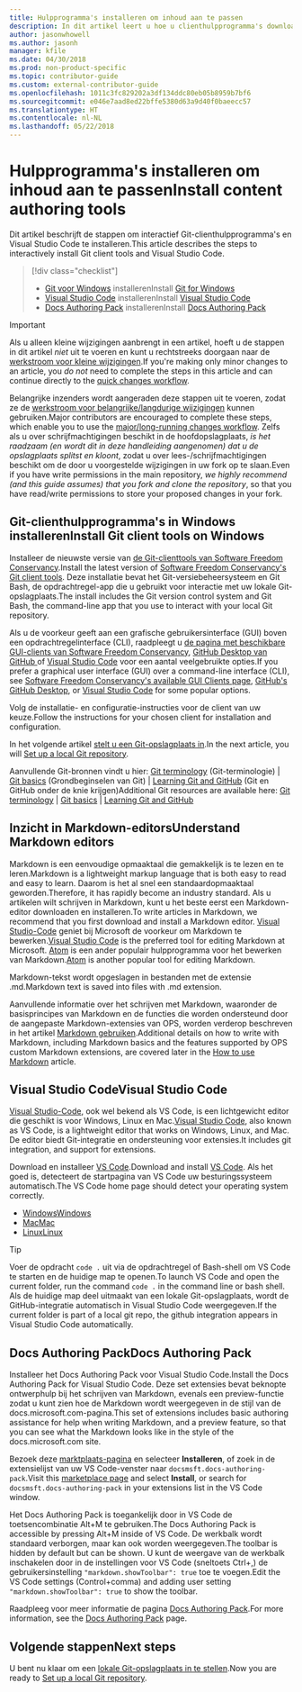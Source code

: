 ```yaml
---
title: Hulpprogramma's installeren om inhoud aan te passen
description: In dit artikel leert u hoe u clienthulpprogramma's downloadt en installeert die u nodig hebt voor Git en het bewerken van Markdown-bestanden.
author: jasonwhowell
ms.author: jasonh
manager: kfile
ms.date: 04/30/2018
ms.prod: non-product-specific
ms.topic: contributor-guide
ms.custom: external-contributor-guide
ms.openlocfilehash: 1011c3fc829202a3df134ddc80eb05b8959b7bf6
ms.sourcegitcommit: e046e7aad8ed22bffe5380d63a9d40f0baeecc57
ms.translationtype: HT
ms.contentlocale: nl-NL
ms.lasthandoff: 05/22/2018
---
```

# <a name="install-content-authoring-tools"></a><span data-ttu-id="737a5-103">Hulpprogramma's installeren om inhoud aan te passen</span><span class="sxs-lookup"><span data-stu-id="737a5-103">Install content authoring tools</span></span>

<span data-ttu-id="737a5-104">Dit artikel beschrijft de stappen om interactief Git-clienthulpprogramma's en Visual Studio Code te installeren.</span><span class="sxs-lookup"><span data-stu-id="737a5-104">This article describes the steps to interactively install Git client tools and Visual Studio Code.</span></span>
> [!div class="checklist"]
> * <span data-ttu-id="737a5-105">[Git voor Windows](https://git-scm.com/download/win) installeren</span><span class="sxs-lookup"><span data-stu-id="737a5-105">Install [Git for Windows](https://git-scm.com/download/win)</span></span>
> * <span data-ttu-id="737a5-106">[Visual Studio Code](https://code.visualstudio.com/) installeren</span><span class="sxs-lookup"><span data-stu-id="737a5-106">Install [Visual Studio Code](https://code.visualstudio.com/)</span></span>
> * <span data-ttu-id="737a5-107">[Docs Authoring Pack](https://marketplace.visualstudio.com/items?itemName=docsmsft.docs-authoring-pack) installeren</span><span class="sxs-lookup"><span data-stu-id="737a5-107">Install [Docs Authoring Pack](https://marketplace.visualstudio.com/items?itemName=docsmsft.docs-authoring-pack)</span></span>

>[!IMPORTANT]
> <span data-ttu-id="737a5-108">Als u alleen kleine wijzigingen aanbrengt in een artikel, hoeft u de stappen in dit artikel *niet* uit te voeren en kunt u rechtstreeks doorgaan naar de [werkstroom voor kleine wijzigingen](index.md#quick-edits-to-existing-documents).</span><span class="sxs-lookup"><span data-stu-id="737a5-108">If you're making only minor changes to an article, you *do not* need to complete the steps in this article and can continue directly to the [quick changes workflow](index.md#quick-edits-to-existing-documents).</span></span>
>
> <span data-ttu-id="737a5-109">Belangrijke inzenders wordt aangeraden deze stappen uit te voeren, zodat ze de [werkstroom voor belangrijke/langdurige wijzigingen](how-to-write-workflows-major.md) kunnen gebruiken.</span><span class="sxs-lookup"><span data-stu-id="737a5-109">Major contributors are encouraged to complete these steps, which enable you to use the [major/long-running changes workflow](how-to-write-workflows-major.md).</span></span> <span data-ttu-id="737a5-110">Zelfs als u over schrijfmachtigingen beschikt in de hoofdopslagplaats, *is het raadzaam (en wordt dit in deze handleiding aangenomen) dat u de opslagplaats splitst en kloont*, zodat u over lees-/schrijfmachtigingen beschikt om de door u voorgestelde wijzigingen in uw fork op te slaan.</span><span class="sxs-lookup"><span data-stu-id="737a5-110">Even if you have write permissions in the main repository, *we highly recommend (and this guide assumes) that you fork and clone the repository*, so that you have read/write permissions to store your proposed changes in your fork.</span></span>

## <a name="install-git-client-tools-on-windows"></a><span data-ttu-id="737a5-111">Git-clienthulpprogramma's in Windows installeren</span><span class="sxs-lookup"><span data-stu-id="737a5-111">Install Git client tools on Windows</span></span>

 <span data-ttu-id="737a5-112">Installeer de nieuwste versie van [de Git-clienttools van Software Freedom Conservancy](https://git-scm.com/download/).</span><span class="sxs-lookup"><span data-stu-id="737a5-112">Install the latest version of [Software Freedom Conservancy's Git client tools](https://git-scm.com/download/).</span></span> <span data-ttu-id="737a5-113">Deze installatie bevat het Git-versiebeheersysteem en Git Bash, de opdrachtregel-app die u gebruikt voor interactie met uw lokale Git-opslagplaats.</span><span class="sxs-lookup"><span data-stu-id="737a5-113">The install includes the Git version control system and Git Bash, the command-line app that you use to interact with your local Git repository.</span></span>

<span data-ttu-id="737a5-114">Als u de voorkeur geeft aan een grafische gebruikersinterface (GUI) boven een opdrachtregelinterface (CLI), raadpleegt u [de pagina met beschikbare GUI-clients van Software Freedom Conservancy](https://git-scm.com/downloads/guis), [GitHub Desktop van GitHub ](https://desktop.github.com/) of [Visual Studio Code](https://www.visualstudio.com/products/code-vs.aspx) voor een aantal veelgebruikte opties.</span><span class="sxs-lookup"><span data-stu-id="737a5-114">If you prefer a graphical user interface (GUI) over a command-line interface (CLI), see [Software Freedom Conservancy's available GUI Clients page](https://git-scm.com/downloads/guis), [GitHub's GitHub Desktop](https://desktop.github.com/), or [Visual Studio Code](https://www.visualstudio.com/products/code-vs.aspx) for some popular options.</span></span>

<span data-ttu-id="737a5-115">Volg de installatie- en configuratie-instructies voor de client van uw keuze.</span><span class="sxs-lookup"><span data-stu-id="737a5-115">Follow the instructions for your chosen client for installation and configuration.</span></span>

<span data-ttu-id="737a5-116">In het volgende artikel [stelt u een Git-opslagplaats in](get-started-setup-local.md).</span><span class="sxs-lookup"><span data-stu-id="737a5-116">In the next article, you will [Set up a local Git repository](get-started-setup-local.md).</span></span>

   <span data-ttu-id="737a5-117">Aanvullende Git-bronnen vindt u hier: [Git terminology](https://help.github.com/articles/github-glossary) (Git-terminologie) | [Git basics](https://git-scm.com/book/en/v2/Getting-Started-Git-Basics) (Grondbeginselen van Git) | [Learning Git and GitHub](https://help.github.com/articles/good-resources-for-learning-git-and-github/) (Git en GitHub onder de knie krijgen)</span><span class="sxs-lookup"><span data-stu-id="737a5-117">Additional Git resources are available here: [Git terminology](https://help.github.com/articles/github-glossary) | [Git basics](https://git-scm.com/book/en/v2/Getting-Started-Git-Basics) | [Learning Git and GitHub](https://help.github.com/articles/good-resources-for-learning-git-and-github/)</span></span>

## <a name="understand-markdown-editors"></a><span data-ttu-id="737a5-118">Inzicht in Markdown-editors</span><span class="sxs-lookup"><span data-stu-id="737a5-118">Understand Markdown editors</span></span>

<span data-ttu-id="737a5-119">Markdown is een eenvoudige opmaaktaal die gemakkelijk is te lezen en te leren.</span><span class="sxs-lookup"><span data-stu-id="737a5-119">Markdown is a lightweight markup language that is both easy to read and easy to learn.</span></span> <span data-ttu-id="737a5-120">Daarom is het al snel een standaardopmaaktaal geworden.</span><span class="sxs-lookup"><span data-stu-id="737a5-120">Therefore, it has rapidly become an industry standard.</span></span> <span data-ttu-id="737a5-121">Als u artikelen wilt schrijven in Markdown, kunt u het beste eerst een Markdown-editor downloaden en installeren.</span><span class="sxs-lookup"><span data-stu-id="737a5-121">To write articles in Markdown, we recommend that you first download and install a Markdown editor.</span></span>  <span data-ttu-id="737a5-122">[Visual Studio-Code](https://code.visualstudio.com/) geniet bij Microsoft de voorkeur om Markdown te bewerken.</span><span class="sxs-lookup"><span data-stu-id="737a5-122">[Visual Studio Code](https://code.visualstudio.com/) is the preferred tool for editing Markdown at Microsoft.</span></span> <span data-ttu-id="737a5-123">[Atom](https://atom.io) is een ander populair hulpprogramma voor het bewerken van Markdown.</span><span class="sxs-lookup"><span data-stu-id="737a5-123">[Atom](https://atom.io) is another popular tool for editing Markdown.</span></span>

<span data-ttu-id="737a5-124">Markdown-tekst wordt opgeslagen in bestanden met de extensie .md.</span><span class="sxs-lookup"><span data-stu-id="737a5-124">Markdown text is saved into files with .md extension.</span></span>

<span data-ttu-id="737a5-125">Aanvullende informatie over het schrijven met Markdown, waaronder de basisprincipes van Markdown en de functies die worden ondersteund door de aangepaste Markdown-extensies van OPS, worden verderop beschreven in het artikel [Markdown gebruiken](how-to-write-use-markdown.md).</span><span class="sxs-lookup"><span data-stu-id="737a5-125">Additional details on how to write with Markdown, including Markdown basics and the features supported by OPS custom Markdown extensions, are covered later in the [How to use Markdown](how-to-write-use-markdown.md) article.</span></span>

## <a name="visual-studio-code"></a><span data-ttu-id="737a5-126">Visual Studio Code</span><span class="sxs-lookup"><span data-stu-id="737a5-126">Visual Studio Code</span></span>

<span data-ttu-id="737a5-127">[Visual Studio-Code](https://code.visualstudio.com/), ook wel bekend als VS Code, is een lichtgewicht editor die geschikt is voor Windows, Linux en Mac.</span><span class="sxs-lookup"><span data-stu-id="737a5-127">[Visual Studio Code](https://code.visualstudio.com/), also known as VS Code, is a lightweight editor that works on Windows, Linux, and Mac.</span></span> <span data-ttu-id="737a5-128">De editor biedt Git-integratie en ondersteuning voor extensies.</span><span class="sxs-lookup"><span data-stu-id="737a5-128">It includes git integration, and support for extensions.</span></span>

<span data-ttu-id="737a5-129">Download en installeer [VS Code](https://code.visualstudio.com/).</span><span class="sxs-lookup"><span data-stu-id="737a5-129">Download and install [VS Code](https://code.visualstudio.com/).</span></span> <span data-ttu-id="737a5-130">Als het goed is, detecteert de startpagina van VS Code uw besturingssysteem automatisch.</span><span class="sxs-lookup"><span data-stu-id="737a5-130">The VS Code home page should detect your operating system correctly.</span></span>

- [<span data-ttu-id="737a5-131">Windows</span><span class="sxs-lookup"><span data-stu-id="737a5-131">Windows</span></span>](https://code.visualstudio.com/docs/setup/windows)
- [<span data-ttu-id="737a5-132">Mac</span><span class="sxs-lookup"><span data-stu-id="737a5-132">Mac</span></span>](https://code.visualstudio.com/docs/setup/mac)
- [<span data-ttu-id="737a5-133">Linux</span><span class="sxs-lookup"><span data-stu-id="737a5-133">Linux</span></span>](https://code.visualstudio.com/docs/setup/linux)

> [!TIP]
> <span data-ttu-id="737a5-134">Voer de opdracht `code .` uit via de opdrachtregel of Bash-shell om VS Code te starten en de huidige map te openen.</span><span class="sxs-lookup"><span data-stu-id="737a5-134">To launch VS Code and open the current folder, run the command `code .` in the command line or bash shell.</span></span> <span data-ttu-id="737a5-135">Als de huidige map deel uitmaakt van een lokale Git-opslagplaats, wordt de GitHub-integratie automatisch in Visual Studio Code weergegeven.</span><span class="sxs-lookup"><span data-stu-id="737a5-135">If the current folder is part of a local git repo, the github integration appears in Visual Studio Code automatically.</span></span>

## <a name="docs-authoring-pack"></a><span data-ttu-id="737a5-136">Docs Authoring Pack</span><span class="sxs-lookup"><span data-stu-id="737a5-136">Docs Authoring Pack</span></span>
<span data-ttu-id="737a5-137">Installeer het Docs Authoring Pack voor Visual Studio Code.</span><span class="sxs-lookup"><span data-stu-id="737a5-137">Install the Docs Authoring Pack for Visual Studio Code.</span></span> <span data-ttu-id="737a5-138">Deze set extensies bevat beknopte ontwerphulp bij het schrijven van Markdown, evenals een preview-functie zodat u kunt zien hoe de Markdown wordt weergegeven in de stijl van de docs.microsoft.com-pagina.</span><span class="sxs-lookup"><span data-stu-id="737a5-138">This set of extensions includes basic authoring assistance for help when writing Markdown, and a preview feature, so that you can see what the Markdown looks like in the style of the docs.microsoft.com site.</span></span>

   <span data-ttu-id="737a5-139">Bezoek deze [marktplaats-pagina](https://marketplace.visualstudio.com/items?itemName=docsmsft.docs-authoring-pack) en selecteer **Installeren**, of zoek in de extensielijst van uw VS Code-venster naar `docsmsft.docs-authoring-pack`.</span><span class="sxs-lookup"><span data-stu-id="737a5-139">Visit this [marketplace page](https://marketplace.visualstudio.com/items?itemName=docsmsft.docs-authoring-pack) and select **Install**, or search for `docsmsft.docs-authoring-pack` in your extensions list in the VS Code window.</span></span> 

   <span data-ttu-id="737a5-140">Het Docs Authoring Pack is toegankelijk door in VS Code de toetsencombinatie Alt+M te gebruiken.</span><span class="sxs-lookup"><span data-stu-id="737a5-140">The Docs Authoring Pack is accessible by pressing Alt+M inside of VS Code.</span></span> <span data-ttu-id="737a5-141">De werkbalk wordt standaard verborgen, maar kan ook worden weergegeven.</span><span class="sxs-lookup"><span data-stu-id="737a5-141">The toolbar is hidden by default but can be shown.</span></span> <span data-ttu-id="737a5-142">U kunt de weergave van de werkbalk inschakelen door in de instellingen voor VS Code (sneltoets Ctrl+,) de gebruikersinstelling `"markdown.showToolbar": true` toe te voegen.</span><span class="sxs-lookup"><span data-stu-id="737a5-142">Edit the VS Code settings (Control+comma) and adding user setting `"markdown.showToolbar": true` to show the toolbar.</span></span>

   <span data-ttu-id="737a5-143">Raadpleeg voor meer informatie de pagina [Docs Authoring Pack](how-to-write-docs-auth-pack.md).</span><span class="sxs-lookup"><span data-stu-id="737a5-143">For more information, see the [Docs Authoring Pack](how-to-write-docs-auth-pack.md) page.</span></span>


## <a name="next-steps"></a><span data-ttu-id="737a5-144">Volgende stappen</span><span class="sxs-lookup"><span data-stu-id="737a5-144">Next steps</span></span>

<span data-ttu-id="737a5-145">U bent nu klaar om een [lokale Git-opslagplaats in te stellen](get-started-setup-local.md).</span><span class="sxs-lookup"><span data-stu-id="737a5-145">Now you are ready to [Set up a local Git repository](get-started-setup-local.md).</span></span>
